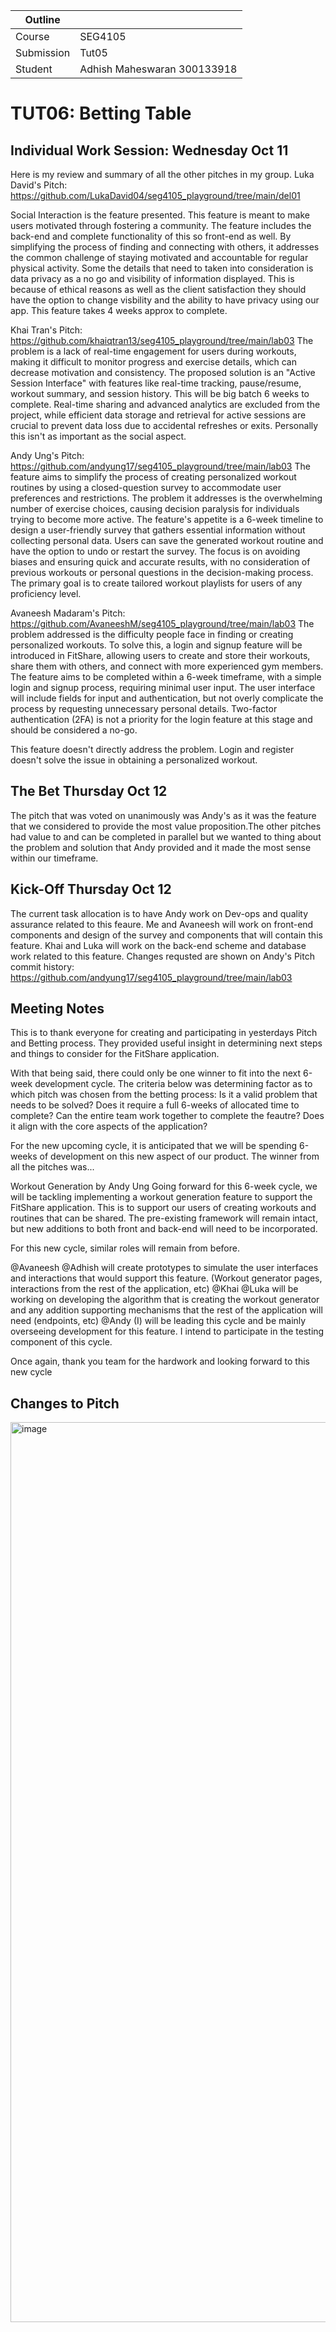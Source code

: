 | Outline    |                             |
| ---------- | --------------------------- |
| Course     | SEG4105                     |
| Submission | Tut05                       |
| Student    | Adhish Maheswaran 300133918 |

# TUT06: Betting Table

## Individual Work Session: Wednesday Oct 11

Here is my review and summary of all the other pitches in my group.
Luka David's Pitch: https://github.com/LukaDavid04/seg4105_playground/tree/main/del01

Social Interaction is the feature presented. This feature is meant to make users motivated through fostering a community. The feature includes the back-end and complete functionality of this so front-end as well.
By simplifying the process of finding and connecting with others, it addresses the common challenge of staying motivated and accountable for regular physical activity.
Some the details that need to taken into consideration is data privacy as a no go and visibility of information displayed.
This is because of ethical reasons as well as the client satisfaction they should have the option to change visbility and the ability to have privacy using our app.
This feature takes 4 weeks approx to complete.

Khai Tran's Pitch: https://github.com/khaiqtran13/seg4105_playground/tree/main/lab03
The problem is a lack of real-time engagement for users during workouts, making it difficult to monitor progress and exercise details, which can decrease motivation and consistency.
The proposed solution is an "Active Session Interface" with features like real-time tracking, pause/resume, workout summary, and session history.
This will be big batch 6 weeks to complete.
Real-time sharing and advanced analytics are excluded from the project, while efficient data storage and retrieval for active sessions are crucial to prevent data loss due to accidental refreshes or exits.
Personally this isn't as important as the social aspect.

Andy Ung's Pitch: https://github.com/andyung17/seg4105_playground/tree/main/lab03
The feature aims to simplify the process of creating personalized workout routines by using a closed-question survey to accommodate user preferences and restrictions.
The problem it addresses is the overwhelming number of exercise choices, causing decision paralysis for individuals trying to become more active.
The feature's appetite is a 6-week timeline to design a user-friendly survey that gathers essential information without collecting personal data. Users can save the generated workout routine and have the option to undo or restart the survey. The focus is on avoiding biases and ensuring quick and accurate results, with no consideration of previous workouts or personal questions in the decision-making process. The primary goal is to create tailored workout playlists for users of any proficiency level.

Avaneesh Madaram's Pitch: https://github.com/AvaneeshM/seg4105_playground/tree/main/lab03
The problem addressed is the difficulty people face in finding or creating personalized workouts.
To solve this, a login and signup feature will be introduced in FitShare, allowing users to create and store their workouts, share them with others, and connect with more experienced gym members.
The feature aims to be completed within a 6-week timeframe, with a simple login and signup process, requiring minimal user input.
The user interface will include fields for input and authentication, but not overly complicate the process by requesting unnecessary personal details.
Two-factor authentication (2FA) is not a priority for the login feature at this stage and should be considered a no-go.

This feature doesn't directly address the problem. Login and register doesn't solve the issue in obtaining a personalized workout.

## The Bet Thursday Oct 12

The pitch that was voted on unanimously was Andy's as it was the feature that we considered to provide the most value proposition.The other pitches had value to and can be completed in parallel but we wanted to thing about the problem and solution that Andy provided and it made the most sense within our timeframe.

## Kick-Off Thursday Oct 12

The current task allocation is to have Andy work on Dev-ops and quality assurance related to this feaure.
Me and Avaneesh will work on front-end components and design of the survey and components that will contain this feature.
Khai and Luka will work on the back-end scheme and database work related to this feature.
Changes requsted are shown on Andy's Pitch commit history: https://github.com/andyung17/seg4105_playground/tree/main/lab03

## Meeting Notes

This is to thank everyone for creating and participating in yesterdays Pitch and Betting process. They provided useful insight in determining next steps and things to consider for the FitShare application.

With that being said, there could only be one winner to fit into the next 6-week development cycle. The criteria below was determining factor as to which pitch was chosen from the betting process:
Is it a valid problem that needs to be solved?
Does it require a full 6-weeks of allocated time to complete?
Can the entire team work together to complete the feautre?
Does it align with the core aspects of the application?

For the new upcoming cycle, it is anticipated that we will be spending 6-weeks of development on this new aspect of our product. The winner from all the pitches was...

Workout Generation by Andy Ung
Going forward for this 6-week cycle, we will be tackling implementing a workout generation feature to support the FitShare application. This is to support our users of creating workouts and routines that can be shared. The pre-existing framework will remain intact, but new additions to both front and back-end will need to be incorporated.

For this new cycle, similar roles will remain from before.

@Avaneesh @Adhish will create prototypes to simulate the user interfaces and interactions that would support this feature. (Workout generator pages, interactions from the rest of the application, etc)
@Khai @Luka will be working on developing the algorithm that is creating the workout generator and any addition supporting mechanisms that the rest of the application will need (endpoints, etc)
@Andy (I) will be leading this cycle and be mainly overseeing development for this feature. I intend to participate in the testing component of this cycle.

Once again, thank you team for the hardwork and looking forward to this new cycle

## Changes to Pitch

<img width="1440" alt="image" src="https://github.com/adhish2001/seg4105_playground/assets/36574103/a130cdca-fd15-4ae8-9c3b-12f21d7a2573">
